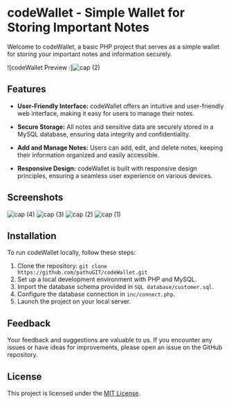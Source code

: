 # codeWallet - Simple Wallet for Storing Important Notes

Welcome to codeWallet, a basic PHP project that serves as a simple wallet for storing your important notes and information securely.

![codeWallet Preview :]![cap (2)](https://github.com/pathuGIT/codeWallet/assets/92371888/e52d0410-3863-4241-825a-bfde7b44a660)


## Features

- **User-Friendly Interface:** codeWallet offers an intuitive and user-friendly web interface, making it easy for users to manage their notes.

- **Secure Storage:** All notes and sensitive data are securely stored in a MySQL database, ensuring data integrity and confidentiality.

- **Add and Manage Notes:** Users can add, edit, and delete notes, keeping their information organized and easily accessible.

- **Responsive Design:** codeWallet is built with responsive design principles, ensuring a seamless user experience on various devices.

## Screenshots


![cap (4)](https://github.com/pathuGIT/codeWallet/assets/92371888/88b1aa71-ab88-4419-acfd-33a7e8ef32a1)
![cap (3)](https://github.com/pathuGIT/codeWallet/assets/92371888/5629d483-c1b2-4400-ba6e-002244b2bfd6)
![cap (2)](https://github.com/pathuGIT/codeWallet/assets/92371888/9443aa21-3c44-442c-8ea3-c5161c29b5c7)
![cap (1)](https://github.com/pathuGIT/codeWallet/assets/92371888/19416dc6-29b5-41eb-a32f-04d96e3ce9ed)


## Installation

To run codeWallet locally, follow these steps:

1. Clone the repository: `git clone https://github.com/pathuGIT/codeWallet.git`
2. Set up a local development environment with PHP and MySQL.
3. Import the database schema provided in `SQL database/customer.sql`.
4. Configure the database connection in `inc/connect.php`.
5. Launch the project on your local server.


## Feedback

Your feedback and suggestions are valuable to us. If you encounter any issues or have ideas for improvements, please open an issue on the GitHub repository.

## License

This project is licensed under the [MIT License](LICENSE).
